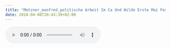 ```yaml
---
title: "Metzner_manfred_politische Arbeit Im Ca Und Wilde Erste Mai Feste"
date: 2018-04-08T20:43:39+02:00
---
```


<audio controls>
	<source src="/audio/metzner_manfred_politische-arbeit-im-ca-und-wilde-erste-mai-feste.mp3">
	Your browser does not support the audio element
</audio>